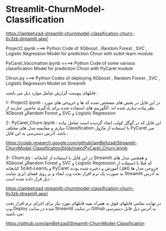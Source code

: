 # Streamlit-ChurnModel-Classification

https://iambehzad-streamlit-churnmodel-classification-churn-tlv3zb.streamlit.app/

Project2.ipynb ===> Python Code of XGboost , Random Forest  ,  SVC ,  Logistic Regression Model for prediction Chrun with scikit-learn module

PyCaret_Vaccination.ipynb ====> Python Code of some various classification Model for prediction Chrun with PyCaret module

Chrun.py ===> Python Codes of deploying XGboost , Random Forest  ,  SVC ,  Logistic Regression Model on Streamlit


فایلهای پیوست گزارش  شامل موارد ذیل می باشند :

1-	Project2.ipynb : در این فایل در بخش های مشخص شده کد ها و خروجی های مورد نظر پیاده سازی شده اند.  الگوریتم های استفاده شده برای یادگیری ماشین عبارتند از XGboost وRandom Forest  و  SVC و  Logistic Regression

2-	PyCaret_Churn.ipynb : این فایل که در گوگل کولب ایجاد گردیده است شامل پیاده سازی و مقایسه مدل های مختلف Classification  با استفاده از ماژول PyCaret می باشد. آدرس دسترسی به این فایل :

https://colab.research.google.com/github/iamBehzad/Streamlit-ChurnModel-Classification/blob/main/PyCaret_Churn.ipynb

3-	Churn.py : در این فایل با استفاده از کتابخانه Streamlit  و همچنین مدل های XGboost وRandom Forest  و  SVC و  Logistic Regression  که قبلا با استفاده از کتابخانه Scikit-Learnو یا PyCaret آموزش و ذخیره شده بودند (.pkl) خروجی مدل ها به صورت یک نرم افزار تحت وب ایجاد و بر روی فضای ابری سایت Streamlit به آدرس ذیل قرار داده شده است :

https://iambehzad-streamlit-churnmodel-classification-churn-tlv3zb.streamlit.app/ 

در نهایت تمامی فایلهای فوق به همراه بقیه فایلهای مورد نیاز برای اجرای نرم افزار تحت وبِ Deploy شده در سایت Streamlit در سایت Github به آدرس ذیل قابل دسترسی می باشند:

https://github.com/iamBehzad/Streamlit-ChurnModel-Classification



